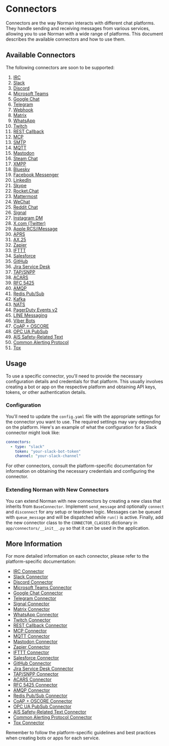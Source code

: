 # Connectors

Connectors are the way Norman interacts with different chat platforms. They handle sending and receiving messages from various services, allowing you to use Norman with a wide range of platforms. This document describes the available connectors and how to use them.

## Available Connectors

The following connectors are soon to be supported:


1. [IRC](./connectors/irc.md)
2. [Slack](./connectors/slack.md)
3. [Discord](./connectors/discord.md)
4. [Microsoft Teams](./connectors/teams.md)
5. [Google Chat](./connectors/googlechat.md)
6. [Telegram](./connectors/telegram.md)
7. [Webhook](./connectors/webhook.md)
8. [Matrix](./connectors/matrix.md)
9. [WhatsApp](./connectors/whatsapp.md)
10. [Twitch](./connectors/twitch.md)
11. [REST Callback](./connectors/rest_callback.md)
12. [MCP](./connectors/mcp.md)
13. [SMTP](./connectors/smtp.md)
14. [MQTT](./connectors/mqtt.md)
15. [Mastodon](./connectors/mastodon.md)
16. [Steam Chat](./connectors/steam_chat.md)
17. [XMPP](./connectors/xmpp.md)
18. [Bluesky](./connectors/bluesky.md)
19. [Facebook Messenger](./connectors/facebook_messenger.md)
20. [LinkedIn](./connectors/linkedin.md)
21. [Skype](./connectors/skype.md)
22. [Rocket.Chat](./connectors/rocketchat.md)
23. [Mattermost](./connectors/mattermost.md)
24. [WeChat](./connectors/wechat.md)
25. [Reddit Chat](./connectors/reddit_chat.md)
26. [Signal](./connectors/signal.md)
27. [Instagram DM](./connectors/instagram_dm.md)
28. [X.com (Twitter)](./connectors/twitter.md)
29. [Apple RCS/iMessage](./connectors/imessage.md)
30. [APRS](./connectors/aprs.md)
31. [AX.25](./connectors/ax25.md)
32. [Zapier](./connectors/zapier.md)
33. [IFTTT](./connectors/ifttt.md)
34. [Salesforce](./connectors/salesforce.md)
35. [GitHub](./connectors/github.md)
36. [Jira Service Desk](./connectors/jira_service_desk.md)
37. [TAP/SNPP](./connectors/tap_snpp.md)
38. [ACARS](./connectors/acars.md)
39. [RFC 5425](./connectors/rfc5425.md)
40. [AMQP](./connectors/amqp.md)
41. [Redis Pub/Sub](./connectors/redis_pubsub.md)
42. [Kafka](./connectors/kafka.md)
43. [NATS](./connectors/nats.md)
44. [PagerDuty Events v2](./connectors/pagerduty.md)
45. [LINE Messaging](./connectors/line.md)
46. [Viber Bots](./connectors/viber.md)
47. [CoAP + OSCORE](./connectors/coap_oscore.md)
48. [OPC UA PubSub](./connectors/opcua_pubsub.md)
49. [AIS Safety-Related Text](./connectors/ais_safety_text.md)
50. [Common Alerting Protocol](./connectors/cap.md)
51. [Tox](./connectors/tox.md)


## Usage

To use a specific connector, you'll need to provide the necessary configuration details and credentials for that platform. This usually involves creating a bot or app on the respective platform and obtaining API keys, tokens, or other authentication details.

### Configuration

You'll need to update the `config.yaml` file with the appropriate settings for the connector you want to use. The required settings may vary depending on the platform. Here's an example of what the configuration for a Slack connector might look like:

```yaml
connectors:
  - type: "slack"
    token: "your-slack-bot-token"
    channel: "your-slack-channel"
```

For other connectors, consult the platform-specific documentation for information on obtaining the necessary credentials and configuring the connector.

### Extending Norman with New Connectors

You can extend Norman with new connectors by creating a new class that inherits from `BaseConnector`. Implement `send_message` and optionally `connect` and `disconnect` for any setup or teardown logic. Messages can be queued with `queue_message` and will be dispatched while `run()` is active. Finally, add the new connector class to the `CONNECTOR_CLASSES` dictionary in `app/connectors/__init__.py` so that it can be used in the application.

## More Information

For more detailed information on each connector, please refer to the platform-specific documentation:

- [IRC Connector](./connectors/irc.md)
- [Slack Connector](./connectors/slack.md)
- [Discord Connector](./connectors/discord.md)
- [Microsoft Teams Connector](./connectors/teams.md)
- [Google Chat Connector](./connectors/googlechat.md)
- [Telegram Connector](./connectors/telegram.md)
- [Signal Connector](./connectors/signal.md)
- [Matrix Connector](./connectors/matrix.md)
- [WhatsApp Connector](./connectors/whatsapp.md)
- [Twitch Connector](./connectors/twitch.md)
- [REST Callback Connector](./connectors/rest_callback.md)
- [MCP Connector](./connectors/mcp.md)
- [MQTT Connector](./connectors/mqtt.md)
- [Mastodon Connector](./connectors/mastodon.md)
- [Zapier Connector](./connectors/zapier.md)
- [IFTTT Connector](./connectors/ifttt.md)
- [Salesforce Connector](./connectors/salesforce.md)
- [GitHub Connector](./connectors/github.md)
- [Jira Service Desk Connector](./connectors/jira_service_desk.md)
- [TAP/SNPP Connector](./connectors/tap_snpp.md)
- [ACARS Connector](./connectors/acars.md)
- [RFC 5425 Connector](./connectors/rfc5425.md)
- [AMQP Connector](./connectors/amqp.md)
- [Redis Pub/Sub Connector](./connectors/redis_pubsub.md)
- [CoAP + OSCORE Connector](./connectors/coap_oscore.md)
- [OPC UA PubSub Connector](./connectors/opcua_pubsub.md)
- [AIS Safety-Related Text Connector](./connectors/ais_safety_text.md)
- [Common Alerting Protocol Connector](./connectors/cap.md)
- [Tox Connector](./connectors/tox.md)

Remember to follow the platform-specific guidelines and best practices when creating bots or apps for each service.
